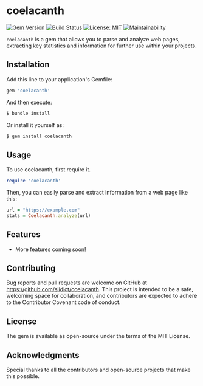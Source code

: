 # coelacanth

[![Gem Version](https://badge.fury.io/rb/coelacanth.svg)](https://badge.fury.io/rb/coelacanth)
[![Build Status](https://github.com/slidict/coelacanth/actions/workflows/test.yml/badge.svg)](https://github.com/slidict/coelacanth/actions)
[![License: MIT](https://img.shields.io/badge/License-MIT-blue.svg)](https://opensource.org/licenses/MIT)
[![Maintainability](https://api.codeclimate.com/v1/badges/123abc456def/maintainability)](https://codeclimate.com/github/slidict/coelacanth/maintainability)

`coelacanth` is a gem that allows you to parse and analyze web pages, extracting key statistics and information for further use within your projects.

## Installation

Add this line to your application's Gemfile:

```ruby
gem 'coelacanth'
```

And then execute:

```bash
$ bundle install
```

Or install it yourself as:

```bash
$ gem install coelacanth
```

## Usage
To use coelacanth, first require it.

```ruby
require 'coelacanth'
```

Then, you can easily parse and extract information from a web page like this:

```ruby
url = "https://example.com"
stats = Coelacanth.analyze(url)
```

## Features
- More features coming soon!

## Contributing
Bug reports and pull requests are welcome on GitHub at https://github.com/slidict/coelacanth. This project is intended to be a safe, welcoming space for collaboration, and contributors are expected to adhere to the Contributor Covenant code of conduct.

## License
The gem is available as open-source under the terms of the MIT License.

## Acknowledgments
Special thanks to all the contributors and open-source projects that make this possible.
